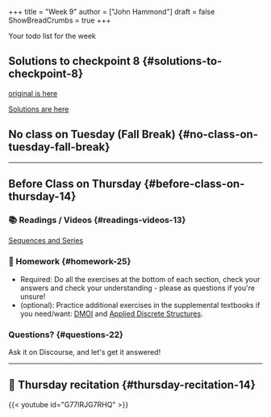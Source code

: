 +++
title = "Week 9"
author = ["John Hammond"]
draft = false
ShowBreadCrumbs = true
+++

Your todo list for the week
<!--more-->


## Solutions to checkpoint 8 {#solutions-to-checkpoint-8}

[original is here](https://nextcloud.math.wichita.edu/index.php/s/DyADtcnkLZ6ode6)

[Solutions are here](https://nextcloud.math.wichita.edu/index.php/s/iGLSo5PfD7fX3My)


## No class on Tuesday (Fall Break) {#no-class-on-tuesday-fall-break}

---


## Before Class on Thursday {#before-class-on-thursday-14}


### 📚 Readings / Videos {#readings-videos-13}

[Sequences
and Series](https://www.math.wichita.edu/discrete-book/section-objects-seqseries.html)


### 📝 Homework {#homework-25}

-   Required: Do all the exercises at the bottom of each section, check
    your answers and check your understanding - please as questions if
    you're unsure!
-   (optional): Practice additional exercises in the supplemental
    textbooks if you need/want:
    [DMOI](http://discrete.openmathbooks.org/dmoi3/) and
    [Applied
    Discrete Structures](http://faculty.uml.edu/klevasseur/ads/index-ads.html).


### Questions? {#questions-22}

Ask it on Discourse, and let's get it answered!

---


## 🎥 Thursday recitation {#thursday-recitation-14}

{{< youtube id="G77lRJG7RHQ" >}}
